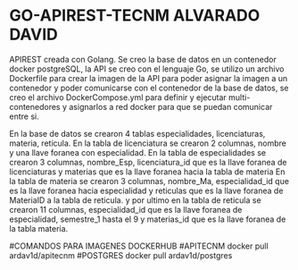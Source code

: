 # GO-APIREST-TECNM ALVARADO DAVID
APIREST creada con Golang.
Se creo la base de datos en un contenedor docker postgreSQL, la API se creo con el lenguaje Go, se utilizo un archivo Dockerfile para crear la imagen de la API para poder asignar la imagen a un contenedor y poder comunicarse con el contenedor de la base de datos, se creo el archivo DockerCompose.yml para definir y ejecutar multi-contenedores y asignarlos a red docker para que se puedan comunicar entre si. 

En la base de datos se crearon 4 tablas
especialidades, licenciaturas, materia, reticula. 
En la tabla de licenciatura se crearon 2 columnas, nombre y una llave foranea con especialidad.
En la tabla de especialidades se crearon 3 columnas, nombre_Esp, licenciatura_id que es la llave foranea de licenciaturas y materias que es la llave foranea hacia la tabla de materia
En la tabla de materia se crearon 3 columnas, nombre_Ma, especialidad_id que es la llave foranea hacia especialidad y reticulas que es la llave foranea de MateriaID a la tabla de reticula.
y por ultimo en la tabla de reticula se crearon 11 columnas, especialidad_id que es la llave foranea de especialidad, semestre_1 hasta el 9 y materias_id que es la llave foranea de la tabla materia.

#COMANDOS PARA IMAGENES DOCKERHUB 
#APITECNM
docker pull ardav1d/apitecnm
#POSTGRES
docker pull ardav1d/postgres
